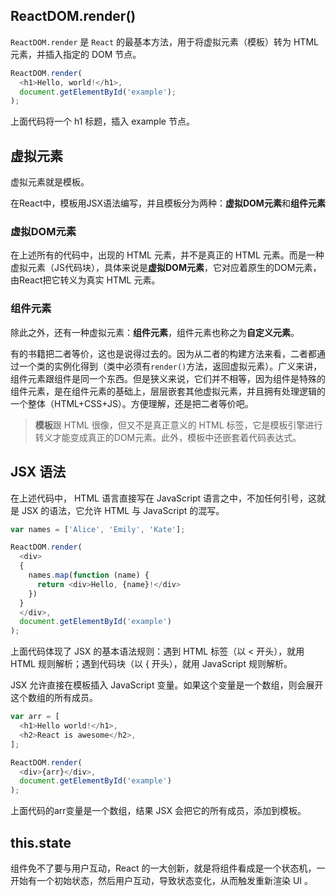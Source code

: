 ## ReactDOM.render()

`ReactDOM.render` 是 `React` 的最基本方法，用于将虚拟元素（模板）转为 HTML 元素，并插入指定的 DOM 节点。

```js
ReactDOM.render(
  <h1>Hello, world!</h1>,
  document.getElementById('example');
);
```

上面代码将一个 h1 标题，插入 example 节点。

## 虚拟元素

虚拟元素就是模板。

在React中，模板用JSX语法编写，并且模板分为两种：**虚拟DOM元素**和**组件元素**

### 虚拟DOM元素

在上述所有的代码中，出现的 HTML 元素，并不是真正的 HTML 元素。而是一种虚拟元素（JS代码块），具体来说是**虚拟DOM元素**，它对应着原生的DOM元素，由React把它转义为真实 HTML 元素。
  
### 组件元素

除此之外，还有一种虚拟元素：**组件元素**，组件元素也称之为**自定义元素**。

有的书籍把二者等价，这也是说得过去的。因为从二者的构建方法来看，二者都通过一个类的实例化得到（类中必须有`render()`方法，返回虚拟元素）。广义来讲，组件元素跟组件是同一个东西。但是狭义来说，它们并不相等，因为组件是特殊的组件元素，是在组件元素的基础上，层层嵌套其他虚拟元素，并且拥有处理逻辑的一个整体（HTML+CSS+JS）。方便理解，还是把二者等价吧。

> **模板**跟 HTML 很像，但又不是真正意义的 HTML 标签，它是模板引擎进行转义才能变成真正的DOM元素。此外，模板中还嵌套着代码表达式。


## JSX 语法

在上述代码中， HTML 语言直接写在 JavaScript 语言之中，不加任何引号，这就是 JSX 的语法，它允许 HTML 与 JavaScript 的混写。

```js
var names = ['Alice', 'Emily', 'Kate'];

ReactDOM.render(
  <div>
  {
    names.map(function (name) {
      return <div>Hello, {name}!</div>
    })
  }
  </div>,
  document.getElementById('example')
);
```

上面代码体现了 JSX 的基本语法规则：遇到 HTML 标签（以 < 开头），就用 HTML 规则解析；遇到代码块（以 { 开头），就用 JavaScript 规则解析。

JSX 允许直接在模板插入 JavaScript 变量。如果这个变量是一个数组，则会展开这个数组的所有成员。

```js
var arr = [
  <h1>Hello world!</h1>,
  <h2>React is awesome</h2>,
];

ReactDOM.render(
  <div>{arr}</div>,
  document.getElementById('example')
);
```

上面代码的arr变量是一个数组，结果 JSX 会把它的所有成员，添加到模板。


## this.state

组件免不了要与用户互动，React 的一大创新，就是将组件看成是一个状态机，一开始有一个初始状态，然后用户互动，导致状态变化，从而触发重新渲染 UI 。
